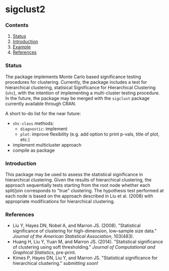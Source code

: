 sigclust2 
=======================

### Contents
1. [Status](#status)
3. [Introduction](#intro)
4. [Example](#example)
5. [References](#refs)


### <a name="status"></a> Status
The package implements Monte Carlo based significance testing procedures for
clustering. Currently, the package includes a test for hierarchical clustering,
statisical Significance for Hierarchical Clustering  (`shc`), with the intention of
implementing a multi-cluster testing procedure. In the future, the package may be
merged with the `sigclust` package currently available through CRAN.

A short to-do list for the near future:
* `shc-class` methods:
  * `diagnostic`: implement
  * `plot`: improve flexibility (e.g. add option to print p-vals, title of plot, etc.)
* implement multicluster approach
* compile as package


### <a name="intro"></a> Introduction
This package may be used to assess the statistical significance in
hierarchical clustering. Given the results of hierarchical clustering,
the approach sequentially tests starting from the root node whether each 
split/join corresponds to "true" clustering. The hypothesis test performed at 
each node is based on the approach described in Liu et al. (2008) with 
appropriate modifications for hierarchical clustering.


<!--
### <a name="example"></a> Example
Consider the `mtcars` dataset. The HSigClust testing procedure may be 
implemented for a specific clustering procedure, e.g. euclidean dissimilarity 
and average linkage, using the call:


```r
library(sigclust2)
```

```
## Error: there is no package called 'sigclust2'
```

```r
##run HSigClust on toy dataset using Ward linkage
our_hsc <- shc(mtcars, metric="euclidean", linkage="ward")
```

```
## Error: could not find function "shc"
```

In the above call to `HSCtest()` we use the default value of `alpha = 1`
which results in the procedure testing at all branches along the dendrogram.
Alternatively, we may have specified `alpha = 0.05` for the testing procedure
to iteratively test from the top using a FWER control stopping procedure 
originally described in Meinshausen et al. 2010. 


```r
##run SHC on toy dataset with FWER control at 0.05
## algorithm will skip all tests ignored by sequential
## FWER procedure.
short_hsc <- shc(mtcars, metric="euclidean", linkage="ward", 
                 alpha=0.05)
```

```
## Error: could not find function "shc"
```

We can access the p-values at each node by calling the getter function, 
`p_norm`:

```r
##only print p-values for the last 5 merges
tail(p_norm(short_hsc))
```

```
## Error: could not find function "p_norm"
```

The order of the p-values is according to the height of each branch, i.e. 
`p_norm(our_hsc[31, ])` corresponds to the highest, (n-1)st branch, at the 
top of the dendrogram. p-values of `2` correspond to branches not having enough
samples to test according to the `min_n` parameter. p-values of `-1`
correspond to branches skipped according to the FWER control procedure (these 
will supercede `2` values).  

A quick way to check the results is to simply `plot` the output. The 
corresponding dendrogram is returned with significant splits appropriately 
labeled:


```r
plot(our_hsc)
```

```
## Error: object 'our_hsc' not found
```

Other plotting options are possible. Suppose we are interested in looking at 
how Mercedes cars might be distributed along the dendrogram.


```r
##extract car maker names
makers <- sapply(strsplit(rownames(mtcars), ' '), '[[', 1)
mylabs <- ifelse(makers == "Merc",
                 "Mercedes", "other")

##plot dendrogram showing all p-values and include "mercedes" label
plot(our_hsc, colGroups=mylabs, textLabs=TRUE, FWER=FALSE, alpha=1)
```

```
## Error: object 'our_hsc' not found
```

Note that the call to `plot()` returns a `ggplot` object. Therefore, we can 
easily adjust the plot using any function from the `ggplot2` package. 

-->

### <a name="refs"></a> References

* Liu Y, Hayes DN, Nobel A, and Marron JS. (2008). "Statistical significance of 
clustering for high-dimension, low–sample size data." 
_Journal of the American Statistical Association_, 103(483).
* Huang H, Liu Y, Yuan M, and Marron JS. (2014). "Statistical significance of 
clustering using soft thresholding." _Journal of Computational and Graphical Statistics_, pre-print.
* Kimes P, Hayes DN, Liu Y, and Marron JS. "Statistical significance 
for hierarchical clustering." _submitting soon!_

